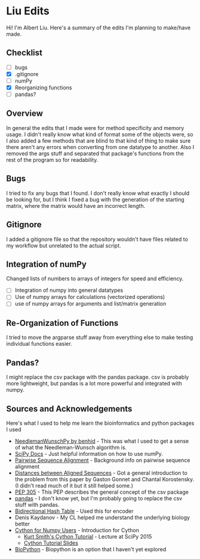 # Liu Edits
Hi! I'm Albert Liu. Here's a summary of the edits I'm planning to make/have made.

## Checklist
* [ ] bugs
* [x] .gitignore
* [ ] numPy
* [x] Reorganizing functions
* [ ] pandas?

## Overview
In general the edits that I made were for method specificity and memory usage. I didn't really know what kind of format some of the objects were, so I also added a few methods that are blind to that kind of thing to make sure there aren't any errors when converting from one datatype to another. Also I removed the args stuff and separated that package's functions from the rest of the program so for readability.

## Bugs
I tried to fix any bugs that I found. I don't really know what exactly I should be looking for, but I think I fixed a bug with the generation of the starting matrix, where the matrix would have an incorrect length.

## Gitignore
I added a gitignore file so that the repository wouldn't have files related to my workflow but unrelated to the actual script.

## Integration of numPy
Changed lists of numbers to arrays of integers for speed and efficiency.
* [ ] Integration of numpy into general datatypes
* [ ] Use of numpy arrays for calculations (vectorized operations)
* [ ] use of numpy arrays for arguments and list/matrix generation

## Re-Organization of Functions
I tried to move the argparse stuff away from everything else to make testing individual functions easier.

## Pandas?
I might replace the csv package with the pandas package. csv is probably more lightweight, but pandas is a lot more powerful and integrated with numpy.

## Sources and Acknowledgements
Here's what I used to help me learn the bioinformatics and python packages I used
* [NeedlemanWunschPy by benhid](https://github.com/benhid/NeedlemanWunschPy/blob/master/NeedlemanWunschPy/algorithms.py) - This was what I used to get a sense of what the Needleman-Wunsch algorithm is.
* [SciPy Docs](https://docs.scipy.org/) - Just helpful information on how to use numPy.
* [Pairwise Sequence Alignment](https://towardsdatascience.com/pairwise-sequence-alignment-using-biopython-d1a9d0ba861f) - Background info on pairwise sequence alignment
* [Distances between Aligned Sequences](https://www.inf.ethz.ch/personal/gonnet/papers/Distance/Distance.html) - Got a general introduction to the problem from this paper by Gaston Gonnet and Chantal Korostensky. (I didn't read much of it but it still helped some.)
* [PEP 305](https://www.python.org/dev/peps/pep-0305/#reading-csv-files) - This PEP describes the general concept of the csv package
* [pandas](https://github.com/pandas-dev/pandas) - I don't know yet, but I'm probably going to replace the csv stuff with pandas.
* [Bidirectional Hash Table](https://stackoverflow.com/questions/3318625/efficient-bidirectional-hash-table-in-python) - Used this for encoder
* Denis Kaydanov - My CL helped me understand the underlying biology better
* [Cython for Numpy Users](https://cython.readthedocs.io/en/latest/src/userguide/numpy_tutorial.html) - Introduction for Cython
  * [Kurt Smith's Cython Tutorial](https://www.youtube.com/watch?v=gMvkiQ-gOW8&t=4730s&ab_channel=Enthought) - Lecture at SciPy 2015
  * [Cython Tutorial Slides](https://github.com/kwmsmith/scipy-2015-cython-tutorial)
* [BioPython](https://biopython.org/wiki/Documentation) - Biopython is an option that I haven't yet explored
